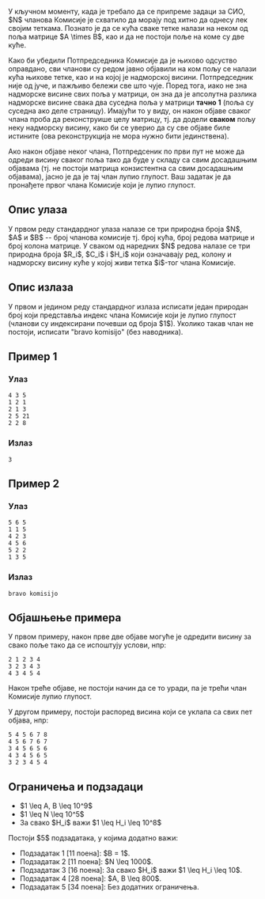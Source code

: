 У кључном моменту, када је требало да се припреме задаци за СИО, \$N\$ чланова Комисије је схватило да морају под хитно да однесу лек својим теткама. Познато је да се кућа сваке тетке налази на неком од поља матрице \$А \times B\$, као и да не постоји поље на коме су две куће.

Како би убедили Потпредседника Комисије да је њихово одсуство оправдано, сви чланови су редом јавно објавили на ком пољу се налази кућа њихове тетке, као и на којој је надморској висини. Потпредседник није од јуче, и пажљиво бележи све што чује. Поред тога, иако не зна надморске висине свих поља у матрици, он зна да је апсолутна разлика надморске висине свака два суседна поља у матрици **тачно 1** (поља су суседна ако деле страницу). Имајући то у виду, он након објаве сваког члана проба да реконструише целу матрицу, тј. да додели **сваком** пољу неку надморску висину, како би се уверио да су све објаве биле истините (ова реконструкција не мора нужно бити јединствена).

Ако након објаве неког члана, Потпредсеник по први пут не може да одреди висину сваког поља тако да буде у складу са свим досадашњим објавама (тј. не постоји матрица конзистентна са свим досадашњим објавама), јасно је да је тај члан лупио глупост. Ваш задатак је да пронађете првог члана Комисије који је лупио глупост.

## Опис улаза
У првом реду стандардног улаза налазе се три природна броја \$N\$, \$A\$ и \$B\$ --
број чланова комисије тј. број кућа, број редова матрице и број колона матрице. У сваком од наредних \$N\$ редова налазе се три природна броја \$R_i\$, \$C_i\$ i \$H_i\$ који означавају ред, колону и надморску висину куће у којој живи тетка \$i\$-тог члана Комисије.

## Опис излаза
У првом и једином реду стандардног излаза исписати један природан број који представља индекс члана Комисије који је лупио глупост (чланови су индексирани почевши од броја \$1\$). Уколико такав члан не постоји, исписати "bravo komisijo" (без наводника).

## Пример 1
### Улаз
~~~
4 3 5
1 2 1
2 1 3
2 5 21
2 2 8
~~~

### Излаз
~~~
3
~~~

## Пример 2
### Улаз
~~~
5 6 5
1 1 5
4 2 3
4 5 6
5 2 2
1 3 5
~~~

### Излаз
~~~
bravo komisijo
~~~

## Објашњење примера
У првом примеру, након прве две објаве могуће је одредити висину за свако поље тако да се испоштују услови, нпр:

~~~
2 1 2 3 4
3 2 3 4 3
4 3 4 5 4
~~~

Након треће објаве, не постоји начин да се то уради, па је трећи члан Комисије лупио глупост.

У другом примеру, постоји распоред висина који се уклапа са свих пет објава, нпр:

~~~
5 4 5 6 7 8
4 5 6 7 6 7
3 4 5 6 5 6
4 3 4 5 6 5
3 2 3 4 5 4
~~~

## Ограничења и подзадаци
* \$1 \leq A, B \leq 10^9\$
* \$1 \leq N \leq 10^5\$
* За свако \$H_i\$ важи \$1 \leq H_i \leq 10^8\$

Постоји \$5\$ подзадатака, у којима додатно важи:

* Подзадатак 1 [11 поенa]: \$B = 1\$.
* Подзадатак 2 [11 поена]: \$N \leq 1000\$.
* Подзадатак 3 [16 поена]: За свако \$H_i\$ важи \$1 \leq H_i \leq 10\$.
* Подзадатак 4 [28 поена]: \$A, B \leq 800\$.
* Подзадатак 5 [34 поена]: Без додатних ограничења.
